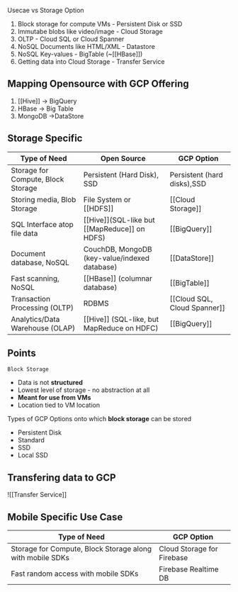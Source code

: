 Usecae vs Storage Option
1. Block storage for compute VMs - Persistent Disk or SSD
2. Immutabe blobs like video/image - Cloud Storage
3. OLTP - Cloud SQL or Cloud Spanner
4. NoSQL Documents like HTML/XML - Datastore
5. NoSQL Key-values - BigTable (~[[HBase]])
6. Getting data into Cloud Storage - Transfer Service

## Mapping Opensource with GCP Offering
1. [[Hive]] -> BigQuery
2. HBase -> Big Table
3. MongoDB ->DataStore



## Storage Specific

Type of Need | Open Source | GCP Option
---|---|---
Storage for Compute, Block Storage | Persistent (Hard Disk), SSD | Persistent (hard disks),SSD
Storing media, Blob Storage | File System or [[HDFS]] | [[Cloud Storage]]
SQL Interface atop file data | [[Hive]](SQL-like but [[MapReduce]] on HDFS) | [[BigQuery]] 
Document database, NoSQL | CouchDB, MongoDB (key-value/indexed database) | [[DataStore]]
Fast scanning, NoSQL | [[HBase]] (columnar database) | [[BigTable]]
Transaction Processing (OLTP) | RDBMS | [[Cloud SQL, Cloud Spanner]]
Analytics/Data Warehouse (OLAP) | [[Hive]] (SQL-like, but MapReduce on HDFC) | [[BigQuery]]

## Points

`Block Storage` 
- Data is not **structured**
- Lowest level of storage - no abstraction at all
- **Meant for use from VMs**
- Location tied to VM location

Types of GCP Options onto which **block storage** can be stored
- Persistent Disk
- Standard
- SSD
- Local SSD

## Transfering data to GCP
![[Transfer Service]]

## Mobile Specific Use Case

Type of Need | GCP Option
---|---
Storage for Compute, Block Storage along with mobile SDKs | Cloud Storage for Firebase
Fast random access with mobile SDKs | Firebase Realtime DB
